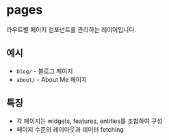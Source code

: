 # pages

라우트별 페이지 컴포넌트를 관리하는 레이어입니다.

## 예시
- `blog/` - 블로그 페이지
- `about/` - About Me 페이지

## 특징
- 각 페이지는 widgets, features, entities를 조합하여 구성
- 페이지 수준의 레이아웃과 데이터 fetching


